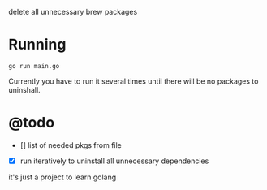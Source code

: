 delete all unnecessary brew packages

# Running
```
go run main.go
```
Currently you have to run it several times until there will be no packages to uninshall.

# @todo
- [] list of needed pkgs from file
- [x] run iteratively to uninstall all unnecessary dependencies


it's just a project to learn golang